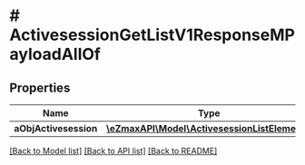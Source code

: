 # # ActivesessionGetListV1ResponseMPayloadAllOf

## Properties

Name | Type | Description | Notes
------------ | ------------- | ------------- | -------------
**aObjActivesession** | [**\eZmaxAPI\Model\ActivesessionListElement[]**](ActivesessionListElement.md) |  |

[[Back to Model list]](../../README.md#models) [[Back to API list]](../../README.md#endpoints) [[Back to README]](../../README.md)
